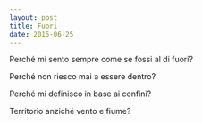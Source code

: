 ```yaml
---
layout: post
title: Fuori
date: 2015-06-25
---
```

Perché mi sento sempre come se fossi al di fuori?

Perché non riesco mai a essere dentro?

Perché mi definisco in base ai confini?

Territorio anziché vento e fiume?